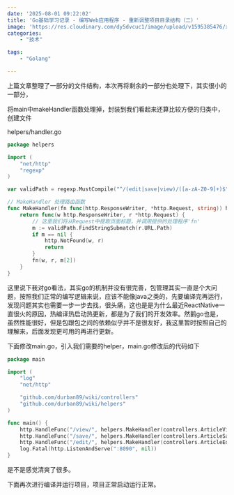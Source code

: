 ```yaml
---
date: '2025-08-01 09:22:02'
title: 'Go基础学习记录 - 编写Web应用程序 - 重新调整项目目录结构（二）'
image: 'https://res.cloudinary.com/dy5dvcuc1/image/upload/v1595385476/xiaorongmao/golang.jpg'
categories:
    - "技术"

tags:
    - "Golang"

---
```


上篇文章整理了一部分的文件结构，本次再将剩余的一部分也处理下，其实很小的一部分，

将main中makeHandler函数处理掉，封装到我们看起来还算比较方便的归类中，创建文件

helpers/handler.go

```go
package helpers

import (
	"net/http"
	"regexp"
)

var validPath = regexp.MustCompile("^/(edit|save|view)/([a-zA-Z0-9]+)$")

// MakeHandler 处理路由函数
func MakeHandler(fn func(http.ResponseWriter, *http.Request, string)) http.HandlerFunc {
	return func(w http.ResponseWriter, r *http.Request) {
		// 这里我们将从Request中提取页面标题，并调用提供的处理程序'fn'
		m := validPath.FindStringSubmatch(r.URL.Path)
		if m == nil {
			http.NotFound(w, r)
			return
		}
		fn(w, r, m[2])
	}
}
```

这里说下我对go看法，其实go的机制并没有很完善，包管理其实一直是个大问题，按照我们正常的编写逻辑来说，应该不能像java之类的，先要编译完再运行，发现问题其实也需要一步一步去找，很头痛，这也是是为什么最近ReactNative一直很火的原因，热编译热启动热更新，都是为了我们的开发效率。然鹅go也是，虽然性能很好，但是包跟包之间的依赖似乎并不是很友好，我这里暂时按照自己的理解来，后面发现更可用的再进行更新。

下面修改main.go，引入我们需要的helper，main.go修改后的代码如下

```go
package main

import (
	"log"
	"net/http"

	"github.com/durban89/wiki/controllers"
	"github.com/durban89/wiki/helpers"
)

func main() {
	http.HandleFunc("/view/", helpers.MakeHandler(controllers.ArticleView))
	http.HandleFunc("/save/", helpers.MakeHandler(controllers.ArticleSave))
	http.HandleFunc("/edit/", helpers.MakeHandler(controllers.ArticleEdit))
	log.Fatal(http.ListenAndServe(":8090", nil))
}
```

是不是感觉清爽了很多。

下面再次进行编译并运行项目，项目正常启动运行正常。
